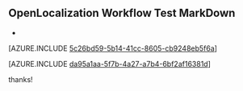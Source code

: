 ## OpenLocalization Workflow Test MarkDown
* 

[AZURE.INCLUDE [5c26bd59-5b14-41cc-8605-cb9248eb5f6a](calleeMd1.md)]



[AZURE.INCLUDE [da95a1aa-5f7b-4a27-a7b4-6bf2af16381d](calleeMd2.md)]

 
thanks!